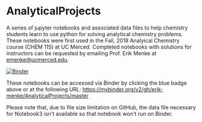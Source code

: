 # AnalyticalProjects
A series of jupyter notebooks and associated data files to help chemistry students learn to use python for solving analytical chemistry problems. These notebooks were first used in the Fall, 2018 Analyical Chemistry course (CHEM 115) at UC Merced. Completed notebooks with solutions for instructors can be requested by emailing Prof. Erik Menke at emenke@ucmerced.edu.

[![Binder](https://mybinder.org/badge_logo.svg)](https://mybinder.org/v2/gh/erik-menke/AnalyticalProjects/master)

These notebooks can be accessed via Binder by clicking the blue badge above or at the following URL:
https://mybinder.org/v2/gh/erik-menke/AnalyticalProjects/master

Please note that, due to file size limitation on GitHub, the data file necessary for Notebook3 isn't available so that notebook won't run on Binder.
